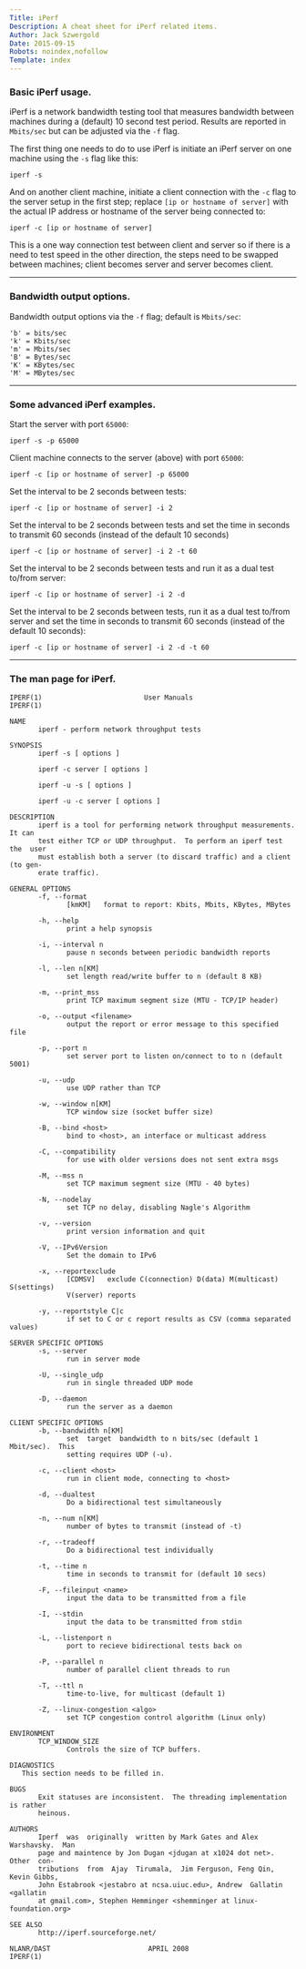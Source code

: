 ```yaml
---
Title: iPerf
Description: A cheat sheet for iPerf related items.
Author: Jack Szwergold
Date: 2015-09-15
Robots: noindex,nofollow
Template: index
---
```


### Basic iPerf usage.

iPerf is a network bandwidth testing tool that measures bandwidth between machines during a (default) 10 second test period. Results are reported in `Mbits/sec` but can be adjusted via the `-f` flag.

The first thing one needs to do to use iPerf is initiate an iPerf server on one machine using the `-s` flag like this:

    iperf -s

And on another client machine, initiate a client connection with the `-c` flag to the server setup in the first step; replace `[ip or hostname of server]` with the actual IP address or hostname of the server being connected to:

    iperf -c [ip or hostname of server]

This is a one way connection test between client and server so if there is a need to test speed in the other direction, the steps need to be swapped between machines; client becomes server and server becomes client.

***

### Bandwidth output options.

Bandwidth output options via the `-f` flag; default is `Mbits/sec`:

    'b' = bits/sec
    'k' = Kbits/sec
    'm' = Mbits/sec
    'B' = Bytes/sec
    'K' = KBytes/sec
    'M' = MBytes/sec

***

### Some advanced iPerf examples.

Start the server with port `65000`:

    iperf -s -p 65000

Client machine connects to the server (above) with port `65000`:

    iperf -c [ip or hostname of server] -p 65000

Set the interval to be 2 seconds between tests:

    iperf -c [ip or hostname of server] -i 2

Set the interval to be 2 seconds between tests and set the time in seconds to transmit 60 seconds (instead of the default 10 seconds)

    iperf -c [ip or hostname of server] -i 2 -t 60

Set the interval to be 2 seconds between tests and run it as a dual test to/from server:

    iperf -c [ip or hostname of server] -i 2 -d

Set the interval to be 2 seconds between tests, run it as a dual test to/from server and set the time in seconds to transmit 60 seconds (instead of the default 10 seconds):

    iperf -c [ip or hostname of server] -i 2 -d -t 60

***

### The man page for iPerf.

    IPERF(1)                         User Manuals                         IPERF(1)

    NAME
           iperf - perform network throughput tests

    SYNOPSIS
           iperf -s [ options ]

           iperf -c server [ options ]

           iperf -u -s [ options ]

           iperf -u -c server [ options ]

    DESCRIPTION
           iperf is a tool for performing network throughput measurements.  It can
           test either TCP or UDP throughput.  To perform an iperf test  the  user
           must establish both a server (to discard traffic) and a client (to gen-
           erate traffic).

    GENERAL OPTIONS
           -f, --format
                  [kmKM]   format to report: Kbits, Mbits, KBytes, MBytes

           -h, --help
                  print a help synopsis

           -i, --interval n
                  pause n seconds between periodic bandwidth reports

           -l, --len n[KM]
                  set length read/write buffer to n (default 8 KB)

           -m, --print_mss
                  print TCP maximum segment size (MTU - TCP/IP header)

           -o, --output <filename>
                  output the report or error message to this specified file

           -p, --port n
                  set server port to listen on/connect to to n (default 5001)

           -u, --udp
                  use UDP rather than TCP

           -w, --window n[KM]
                  TCP window size (socket buffer size)

           -B, --bind <host>
                  bind to <host>, an interface or multicast address

           -C, --compatibility
                  for use with older versions does not sent extra msgs

           -M, --mss n
                  set TCP maximum segment size (MTU - 40 bytes)

           -N, --nodelay
                  set TCP no delay, disabling Nagle's Algorithm

           -v, --version
                  print version information and quit

           -V, --IPv6Version
                  Set the domain to IPv6

           -x, --reportexclude
                  [CDMSV]   exclude C(connection) D(data) M(multicast) S(settings)
                  V(server) reports

           -y, --reportstyle C|c
                  if set to C or c report results as CSV (comma separated values)

    SERVER SPECIFIC OPTIONS
           -s, --server
                  run in server mode

           -U, --single_udp
                  run in single threaded UDP mode

           -D, --daemon
                  run the server as a daemon

    CLIENT SPECIFIC OPTIONS
           -b, --bandwidth n[KM]
                  set  target  bandwidth to n bits/sec (default 1 Mbit/sec).  This
                  setting requires UDP (-u).

           -c, --client <host>
                  run in client mode, connecting to <host>

           -d, --dualtest
                  Do a bidirectional test simultaneously

           -n, --num n[KM]
                  number of bytes to transmit (instead of -t)

           -r, --tradeoff
                  Do a bidirectional test individually

           -t, --time n
                  time in seconds to transmit for (default 10 secs)

           -F, --fileinput <name>
                  input the data to be transmitted from a file

           -I, --stdin
                  input the data to be transmitted from stdin

           -L, --listenport n
                  port to recieve bidirectional tests back on

           -P, --parallel n
                  number of parallel client threads to run

           -T, --ttl n
                  time-to-live, for multicast (default 1)

           -Z, --linux-congestion <algo>
                  set TCP congestion control algorithm (Linux only)

    ENVIRONMENT
           TCP_WINDOW_SIZE
                  Controls the size of TCP buffers.

    DIAGNOSTICS
       This section needs to be filled in.

    BUGS
           Exit statuses are inconsistent.  The threading implementation is rather
           heinous.

    AUTHORS
           Iperf  was  originally  written by Mark Gates and Alex Warshavsky.  Man
           page and maintence by Jon Dugan <jdugan at x1024 dot net>.  Other  con-
           tributions  from  Ajay  Tirumala,  Jim Ferguson, Feng Qin, Kevin Gibbs,
           John Estabrook <jestabro at ncsa.uiuc.edu>, Andrew  Gallatin  <gallatin
           at gmail.com>, Stephen Hemminger <shemminger at linux-foundation.org>

    SEE ALSO
           http://iperf.sourceforge.net/

    NLANR/DAST                        APRIL 2008                          IPERF(1)
